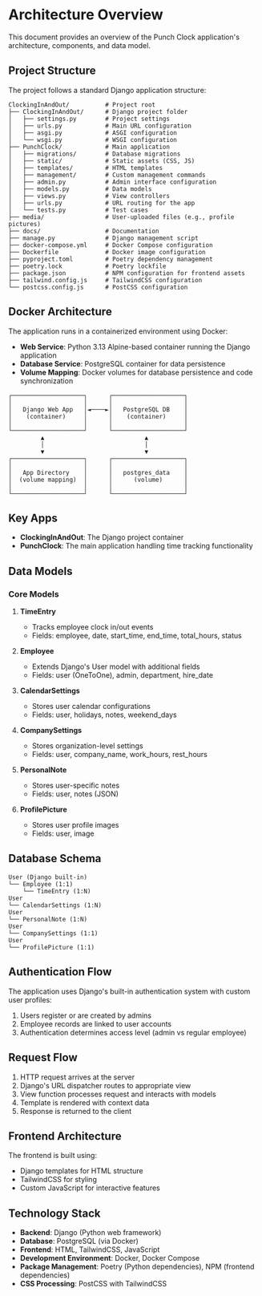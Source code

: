 # Architecture Overview

This document provides an overview of the Punch Clock application's architecture, components, and data model.

## Project Structure

The project follows a standard Django application structure:

```
ClockingInAndOut/          # Project root
├── ClockingInAndOut/      # Django project folder
│   ├── settings.py        # Project settings
│   ├── urls.py            # Main URL configuration
│   ├── asgi.py            # ASGI configuration 
│   └── wsgi.py            # WSGI configuration
├── PunchClock/            # Main application
│   ├── migrations/        # Database migrations
│   ├── static/            # Static assets (CSS, JS)
│   ├── templates/         # HTML templates
│   ├── management/        # Custom management commands
│   ├── admin.py           # Admin interface configuration
│   ├── models.py          # Data models
│   ├── views.py           # View controllers
│   ├── urls.py            # URL routing for the app
│   └── tests.py           # Test cases
├── media/                 # User-uploaded files (e.g., profile pictures)
├── docs/                  # Documentation
├── manage.py              # Django management script
├── docker-compose.yml     # Docker Compose configuration
├── Dockerfile             # Docker image configuration
├── pyproject.toml         # Poetry dependency management
├── poetry.lock            # Poetry lockfile
├── package.json           # NPM configuration for frontend assets
├── tailwind.config.js     # TailwindCSS configuration
└── postcss.config.js      # PostCSS configuration
```

## Docker Architecture

The application runs in a containerized environment using Docker:

- **Web Service**: Python 3.13 Alpine-based container running the Django application
- **Database Service**: PostgreSQL container for data persistence
- **Volume Mapping**: Docker volumes for database persistence and code synchronization

```
┌────────────────────┐      ┌────────────────────┐
│                    │      │                    │
│   Django Web App   │◄────►│   PostgreSQL DB    │
│    (container)     │      │    (container)     │
│                    │      │                    │
└────────────────────┘      └────────────────────┘
         ▲                            ▲
         │                            │
         ▼                            ▼
┌────────────────────┐      ┌────────────────────┐
│                    │      │                    │
│   App Directory    │      │   postgres_data    │
│  (volume mapping)  │      │      (volume)      │
│                    │      │                    │
└────────────────────┘      └────────────────────┘
```

## Key Apps

- **ClockingInAndOut**: The Django project container
- **PunchClock**: The main application handling time tracking functionality

## Data Models

### Core Models

1. **TimeEntry**
   - Tracks employee clock in/out events
   - Fields: employee, date, start_time, end_time, total_hours, status

2. **Employee**
   - Extends Django's User model with additional fields
   - Fields: user (OneToOne), admin, department, hire_date

3. **CalendarSettings**
   - Stores user calendar configurations
   - Fields: user, holidays, notes, weekend_days

4. **CompanySettings**
   - Stores organization-level settings
   - Fields: user, company_name, work_hours, rest_hours

5. **PersonalNote**
   - Stores user-specific notes
   - Fields: user, notes (JSON)

6. **ProfilePicture**
   - Stores user profile images
   - Fields: user, image

## Database Schema

```
User (Django built-in)
└── Employee (1:1)
    └── TimeEntry (1:N)
User
└── CalendarSettings (1:N)
User
└── PersonalNote (1:N)
User
└── CompanySettings (1:1)
User
└── ProfilePicture (1:1)
```

## Authentication Flow

The application uses Django's built-in authentication system with custom user profiles:

1. Users register or are created by admins
2. Employee records are linked to user accounts
3. Authentication determines access level (admin vs regular employee)

## Request Flow

1. HTTP request arrives at the server
2. Django's URL dispatcher routes to appropriate view
3. View function processes request and interacts with models
4. Template is rendered with context data
5. Response is returned to the client

## Frontend Architecture

The frontend is built using:
- Django templates for HTML structure
- TailwindCSS for styling
- Custom JavaScript for interactive features

## Technology Stack

- **Backend**: Django (Python web framework)
- **Database**: PostgreSQL (via Docker)
- **Frontend**: HTML, TailwindCSS, JavaScript
- **Development Environment**: Docker, Docker Compose
- **Package Management**: Poetry (Python dependencies), NPM (frontend dependencies)
- **CSS Processing**: PostCSS with TailwindCSS